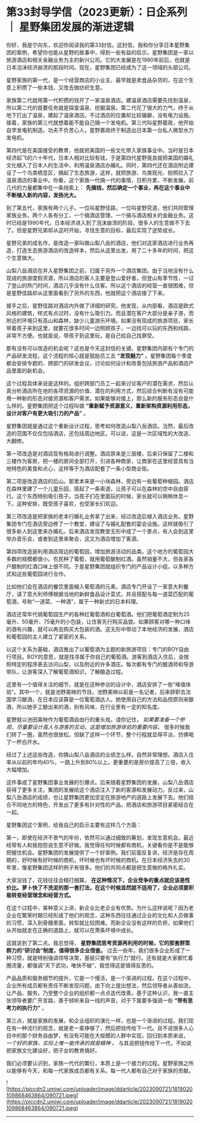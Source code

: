 # 第33封导学信（2023更新）：日企系列 ｜ 星野集团发展的渐进逻辑

你好，我是宁向东，欢迎你阅读我的第33封信。这封信，我和你分享日本星野集团的案例，希望你也能从星野的故事中，得到一些有益的启示。星野集团是一家以旅游酒店和相关金融业务为主的新兴公司。它的大发展是在1990年前后，也就是日本泡沫经济崩溃的那段时间。现在，星野集团已经成为了这一领域的头部公司。

星野家族的第一代，是一个经营商店的小业主，最早就是卖食品杂货的，在这个生意上积攒了一些本钱，又改去做纺织生意。

家族第二代就用第一代积攒的钱开了一家温泉酒店。建温泉酒店需要先找到温泉，所以第二代的首要任务就是探查温泉、挖掘温泉。第二代花了很大的力气，终于从地下打出了温泉，建起了温泉酒店。不过酒店的位置却比较偏僻，没有电力设施。接着，家族的第三代就想着能不能自己搞一个发电机。第三代叫星野嘉政，他开始自学发电机制造。功夫不负苦心人，星野嘉政终于制造出日本第一台私人微型水力发电机。

第四代是在美国接受的教育，他就把美国的一些文化带入家族事业中。当时是日本经济起飞的六十年代，日本人相对比较有钱，于是第四代星野晃良就把美国的婚礼文化植入了日本人的生活中，利用温泉酒店办婚礼。同时，第四代还在酒店附近建设了一个鸟类栖息区，搞起了生态旅游，这样，就把旅游、鸟类观光、拍照拉入了温泉酒店的事业中。你看，这个家族一代搞一代的事情，日积月累，不断发展。前几代的力量都集中在一条线索上： **先搞钱，然后确定一个事业，再在这个事业中不断植入新的内容，发扬光大。**

到了第五代，家族有两个儿子。一位叫星野佳路，一位叫星野究道，他们共同管理家族业务。两个人各有分工，一个搞酒店管理，一个搞与酒店相关的金融业务。这时已经是1990年代，日本经济进入到了泡沫崩溃的阶段，很多人的生意做不下去了。但是星野兄弟却从这时开始，寻找生意的目标，最后实现了逆势成长。

星野兄弟的成名作，是改造一家叫做山梨八岳的酒店，他们对这家酒店进行业务再造，打造生态旅游酒店的改造样本，然后从这里出发，用了二十多年的时间，把这个生意做大。

山梨八岳酒店在并入星野集团之前，归属于另外一个酒店集团。由于当地没有什么现成的旅游度假资源，所以酒店的客人主要是登山爱好者。但登山有季节性，一过了登山的热门时间，酒店几乎没有什么住客。所以这个酒店的经营一直很困难，但是星野佳路却从这里面看到了另外的东西，他就把这个酒店接了下来。

接手之后，星野佳路对酒店内外做了详细的研究，他发现，从内部看，酒店是欧式风格的建筑，样式有点过时，没有什么吸引力。而且潜在客户大部分是亲子游，而附近的环境只有高山和森林，缺少儿童游乐环境。如果没有现成的旅游项目，家长带着孩子来到这里，就要花很多时间一边照顾孩子，一边找可以玩的东西和线路，非常不方便。也就是说，带孩子到这里玩，是自己给自己找罪受。

那有没有可以改造的机会呢？这也是今天这封信的关键。星野集团内部有个专门的产品研发流程，这个流程的核心就是鼓励员工去 **“发现魅力”** 。星野集团每个季度都会安排专题的、跨部门的研发会议，讨论如何设计和改善包括旅游产品和酒店产品里面的新机会。

这个过程具体来说是这样的。组织跨部门员工一起来讨论客户的潜在需求，然后认真分析酒店所在地的各项资源的价值、潜在的利用方式，然后综合判断有没有可能用一种新的形态对接资源和客户需求。如果能够对接上，那么新的服务形态会是什么样的。星野集团把这个过程叫做 **“重新赋予资源意义，重新架构资源利用形态，设计对客户有更大吸引力的产品”** 。

星野集团就是通过这个重新设计过程，思考如何改造山梨八岳酒店。当然，最后改造的范围不仅仅包括酒店，还包括周边地区。可以说，这是一次区域性的大改造、大翻修。

第一项改造是对酒店现有格局进行调整。酒店原来是三层楼，后来只保留了二楼和三楼作为客房，把一楼的房间全部打开，引进各种商家，让商家在这里经营具有当地特色的美食和点心，这样等于为酒店配套了一条小型商业街。

第二项是改造酒店的后山。那里本来是一小块森林，旁边有一些葡萄种植园。酒店在森林里建了一个儿童乐园，搭起了一条索道，让孩子可以在森林的空中自由穿行。这个东西特别吸引孩子。当孩子们在里面玩的时候，家长就可以稍稍休息一下。这种安排，既受孩子喜欢，也受家长们欢迎。

第三项改造是把家族的老本行婚礼业务拿了出来，经过改造后植入酒店业务。星野集团专门在酒店旁边修了一个教堂，建设了与婚礼配套的宴会设施。这样就吸引了很多新人到这里来办婚礼。后来酒店发现教堂无形中成了一个景点，有人会到这里举办音乐会，或者到这里来聚会，这又为酒店增加了客源。

第四项改造是利用酒店周边的葡萄园，增加旅游活动的品类。这个地方的葡萄园大多数的规模都很小。农民种了葡萄，就用葡萄酿制红酒。虽然销量不大，但各家各户酿制的红酒口味上很不同。于是星野集团就组织专门的产品设计小组，以多种方式和这些葡萄园进行合作。

比如他们会在酒店的餐饮里面植入葡萄酒的元素。酒店专门开设了一家意大利餐厅，请了意大利师傅根据当地的新鲜食品设计菜式，并且搭配与每一道菜匹配的葡萄酒，号称“一道菜、一种酒”，属于一种新式的日本料理。

酒店还常年代销葡萄园生产的各种红葡萄酒和白葡萄酒。他们把葡萄酒定制为25毫升、50毫升、75毫升的小包装，让住客先行购买品尝。如果顾客对哪一种口味的酒有兴趣，就可以再去购买大包装的酒。这无形中带动了本地经济的发展，酒店和葡萄园的主人建立了紧密的关系。

以这个关系为基础，酒店推出了以葡萄酒为主题的新旅游项目：专门的BOY自由行项目。BOY的意思，就是找寻属于你自己的葡萄酒。游客到酒店入住后，会按照特定的程序表去访问山梨，以及附近的许多酒庄。每次都有专门的酿酒师和导游带队，让游客深入了解葡萄酒知识，了解酿造过程。

这里有一个值得关注的细节，就是在这种参访的设计中，酒店安排了一些“峰值体验”。其中一个，就是池野美映的节目。池野美映以前是一名记者，后来辞职去法国学习酿酒，在日本应该算是一位葡萄酒达人。她使用自己的方法和品控原则来酿酒，所以她手工酿出来的酒，别有风味，在行业里有一定的知名度。

星野就以池田美映作为葡萄酒自由行的重头戏。请你记住， *如果要准备一个参观，尽量要设计高人与游客的互动，这是增加旅游体验的重要内容。* 很多时候我们转了一圈，虽然也很放松，但缺了这样一个环节，整个行程就显得平淡，仿佛喝了一杯白开水。

经过了上述这些改造，你猜山梨八岳酒店的业绩怎么样。自然非常理想。酒店入住率从以前的年均40%，一路上升到80%以上。更重要的是房价提高了三倍，收入大幅增加。

这件事成了星野集团事业发展的引爆点。后来随着星野集团的发展，山梨八岳酒店获得了更多关注，集团的发展给这个酒店注入了新的客源和发展动力。反过来，山梨八岳酒店的成绩，也让星野集团更加坚定在旅游地产的道路上发展下去。他们结合不同地方的特色，开发出了更多有针对性的产品，把酒店和旅游项目紧密结合在一起。

星野集团这个案例，给我自己的启示主要有这样几个方面：

第一，即使在经济不景气的年份，依然可以通过细致的筹划，发现生意机会。最近经常有人和我抱怨说生意不好做。我觉得任何时候都有商机，关键看你是不是能够把握住机会。星野集团的发展提供了一个好案例。我们前面反复讲，经济是存在周期的，好时候有好时候的商机，坏时候也有坏时候的商机。在日本经济失去的30年里，像星野集团这样的例子有很多。他们的共同点都是把生意做的格外扎实。

大家没钱了，花钱往往会精打细算。 **在这种情况下，企业竞争的重点就应该是性价比。萝卜快了不洗泥的那一套打法，在这个时候显然就不适用了，企业必须要积极转变经营理念和经营方式。**

在这个过程中，某种意义上讲，新企业比老企业有优势。为什么这样说呢？因为老企业在繁荣时期已经形成了他们的观念，这种东西往往通过企业的文化和人员做事的习惯，深入到骨髓里面，转型就比较困难。而新企业没有这样的负担，如果他们从开始就走在正确的道路上，就可以在萧条环境中成长。

这就说到了第二点。我总觉得， **星野集团思考资源再利用的时候，它的那套群策群力的“研讨会”制度，值得很多企业借鉴。** 过去一些年，我们很多企业形成了一种习惯，就是特别强调领导决策，基层只要有“执行力”就行。还有就是大家都忙着圈流量，都强调“天下武功，唯快不破”，我觉得这是值得反思的。

产品品质和服务细节的提升，它是一个慢活，是一个渐进的过程。在这个过程中，企业所有成员都有责任不断发现问题，由下向上提出想法，然后领导者从善如流，让产品、服务，乃至整个企业的组织都一点点迭代改善。基于这种认识，我一直主张领导者要广开言路，善于倾听来自一线的声音，对于下属要多强调一些 **“带有思考力的执行力”** 。

第三点，就是家族的发展，和企业组织的演化一样，也是一个渐进的过程。我们现在有一种流行的观念，就是老一辈挣够了，然后把钱传给下一代。且不说很多人心目中的那个财务自由梦，有没有可能在大规模的人群中实现，回归到本质来说， *一个好的家族，实际上唯一能传承的就是精神*  *。* 与其说把钱传给下一代，不如说把家族文化建设好，把子女的教育搞好。

我们必须要认识到，家族一代代的繁衍，本质上是一个接力的过程。星野家族之所以能够有今天，和每一代家族成员都有关系。每一代人都有自己对于家族的贡献。

![https://piccdn2.umiwi.com/uploader/image/ddarticle/2023090721/1819020109868463864/090721.jpeg](https://piccdn2.umiwi.com/uploader/image/ddarticle/2023090721/1819020109868463864/090721.jpeg)

---
